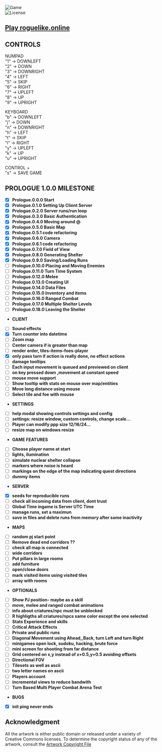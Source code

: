 ![Game](https://img.shields.io/badge/Prologue-0.9.4-orange.svg)  
![License](https://img.shields.io/badge/license-%20GNU%20AGPLv3%20-brightgreen)  

## **[Play roguelike.online](https://roguelike.online)**  

## CONTROLS  

NUMPAD  
"1" -> DOWNLEFT  
"2" -> DOWN  
"3" -> DOWNRIGHT  
"4" -> LEFT  
"5" -> SKIP  
"6" -> RIGHT  
"7" -> UPLEFT  
"8" -> UP  
"9" -> UPRIGHT  

KEYBOARD  
"b" -> DOWNLEFT  
"j" -> DOWN  
"n" -> DOWNRIGHT  
"h" -> LEFT  
"t" -> SKIP  
"l" -> RIGHT  
"y" -> UPLEFT  
"k" -> UP  
"u" -> UPRIGHT  
  
CONTROL +  
"s" -> SAVE GAME  

## PROLOGUE 1.0.0 MILESTONE 

- [X] **Prologue.0.0.0 Start**  
- [X] **Prologue.0.1.0 Setting Up Client Server**  
- [X] **Prologue.0.2.0 Server runs/run loop**  
- [X] **Prologue.0.3.0 Basic Authentication**  
- [X] **Prologue.0.4.0 Moving around @**  
- [X] **Prologue.0.5.0 Basic Map**   
- [X] **Prologue.0.5.1 code refactoring**  
- [X] **Prologue.0.6.0 Camera**  
- [X] **Prologue.0.6.1 code refactoring**  
- [X] **Prologue.0.7.0 Field of View**  
- [X] **Prologue.0.8.0 Generating Shelter**  
- [X] **Prologue.0.9.0 Saving/Loading Runs**  
- [ ] **Prologue.0.10.0 Placing and Moving Enemies**  
- [ ] **Prologue.0.11.0 Turn Time System**  
- [ ] **Prologue.0.12.0 Melee**  
- [ ] **Prologue.0.13.0 Creating UI**  
- [ ] **Prologue.0.14.0 Data Files**  
- [ ] **Prologue.0.15.0 Inventory and items**  
- [ ] **Prologue.0.16.0 Ranged Combat**  
- [ ] **Prologue.0.17.0 Multiple Shelter Levels**  
- [ ] **Prologue.0.18.0 Leaving the Shelter**
- **CLIENT**  
- [ ] **Sound effects**  
- [X] **Turn counter into datetime**  
- [ ] **Zoom map**  
- [ ] **Center camera if is greater than map**  
- [ ] **render order, tiles-items-foes-player**  
- [X] **only pass turn if action is really done, no effect actions**  
- [ ] **damage tooltips**  
- [ ] **Each input movement is queued and previewed on client**   
- [ ] **on key pressed down ,movement at constant speed**  
- [ ] **mouse move support**  
- [ ] **Show tooltip with stats on mouse over map/entities**  
- [ ] **Move long distance using mouse**   
- [ ] **Select tile and foe with mouse**  
- **SETTINGS**  
- [ ] **help modal showing controls settings and config**  
- [ ] **settings: resize window, custom controls, change scale...**  
- [ ] **Player can modify ppp size 12/16/24...**  
- [ ] **resize map on windows resize**  
- **GAME FEATURES**  
- [ ] **Choose player name at start**  
- [ ] **lights, ilumination**  
- [ ] **simulate nuclear shelter collapse**  
- [ ] **markers where noise is heard**  
- [ ] **markings on the edge of the map indicating quest directions**  
- [ ] **dummy items**  
- **SERVER**  
- [X] **seeds for reproducible runs**  
- [ ] **check all incoming data from client, dont trust**  
- [ ] **Global Time ingame is Server UTC Time**  
- [ ] **manage runs, set a maximun**  
- [ ] **save in files and delete runs from memory after some inactivity**  
- **MAPS**  
- [ ] **random pj start point**  
- [ ] **Remove dead end corridors ??**  
- [ ] **check all map is connected**  
- [ ] **wide corridors**  
- [ ] **Put pillars in large rooms**  
- [ ] **add furniture**  
- [ ] **open/close doors**  
- [ ] **mark visited items using visited tiles**   
- [ ] **array with rooms**  
- **OPTIONALS**   
- [ ] **Show PJ position- maybe as a skill**  
- [ ] **move, melee and ranged combat animations**  
- [ ] **info about criatures/npc must be unblocked**  
- [ ] **R highligths all criatures/npcs same color except the one selected**  
- [ ] **Stats Experience and skills**  
- [ ] **Critical Attack Effects**  
- [ ] **Private and public runs**  
- [ ] **Diagonal Movement using Ahead,,Back, turn Left and turn Right**  
- [ ] **minigames open lock, sudoku, hacking, brute force**  
- [ ] **mini screen for shooting from far distance**  
- [ ] **Grid centered on x,y instead of x+0.5,y+0.5 avoiding offsets**  
- [ ] **Directional FOV**  
- [ ] **Tilesets as well as ascii**  
- [ ] **two letter names on ascii**  
- [ ] **Players account** 
- [ ] **incremental views to reduce bandwith**  
- [ ] **Turn Based Multi Player Combat Arena Test**    
- **BUGS**  
- [X] **init ping never ends**  

## **Acknowledgment**

All the artwork is either public domain or released under a variety of Creative Commons licenses. To determine the copyright status of any of the artwork, consult the [Artwork Copyright File](https://github.com/jolav/roguelike-online/blob/main/artwork.txt)

